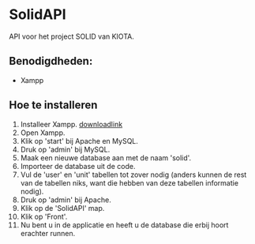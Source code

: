 # SolidAPI
API voor het project SOLID van KIOTA.

## Benodigdheden:
- Xampp

## Hoe te installeren
1. Installeer Xampp. [downloadlink](https://www.apachefriends.org/)
2. Open Xampp.
3. Klik op 'start' bij Apache en MySQL.
4. Druk op 'admin' bij MySQL.
5. Maak een nieuwe database aan met de naam 'solid'.
6. Importeer de database uit de code.
7. Vul de 'user' en 'unit' tabellen tot zover nodig (anders kunnen de rest van de tabellen niks, want die hebben van deze tabellen informatie nodig).
8. Druk op 'admin' bij Apache.
9. Klik op de 'SolidAPI' map.
10. Klik op 'Front'.
11. Nu bent u in de applicatie en heeft u de database die erbij hoort erachter runnen.
